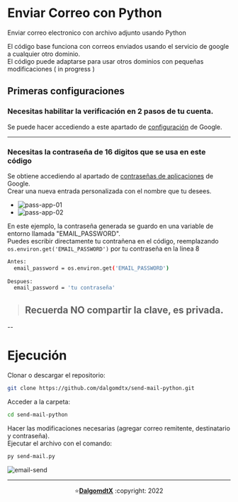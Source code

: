 # Enviar Correo con Python
Enviar correo electronico con archivo adjunto usando Python

El código base funciona con correos enviados usando el servicio de google a cualquier otro dominio.  
El código puede adaptarse para usar otros dominios con pequeñas modificaciones ( in progress )

## Primeras configuraciones
### Necesitas habilitar la verificación en 2 pasos de tu cuenta.
Se puede hacer accediendo a este apartado de [configuración](https://myaccount.google.com/signinoptions/two-step-verification) de Google.
____
### Necesitas la contraseña de 16 digitos que se usa en este código
Se obtiene accediendo al apartado de [contraseñas de aplicaciones](https://myaccount.google.com/apppasswords) de Google.  
Crear una nueva entrada personalizada con el nombre que tu desees.
- ![pass-app-01](https://user-images.githubusercontent.com/93104850/180913838-94132875-f027-408f-9c69-08fa3803e21f.png)
- ![pass-app-02](https://user-images.githubusercontent.com/93104850/180913897-efadf675-3e09-4cf1-bbdc-7d0fbdcdf67a.png)

En este ejemplo, la contraseña generada se guardo en una variable de entorno llamada "EMAIL_PASSWORD".  
Puedes escribir directamente tu contrañena en el código, reemplazando `os.environ.get('EMAIL_PASSWORD')` por tu contraseña en la linea 8
```sh
Antes:
  email_password = os.environ.get('EMAIL_PASSWORD')
  
Despues:
  email_password = 'tu contraseña'
```
> ## Recuerda NO compartir la clave, es privada.

--

# Ejecución
Clonar o descargar el repositorio:
```sh
git clone https://github.com/dalgomdtx/send-mail-python.git
```
Acceder a la carpeta:
```sh
cd send-mail-python
```
Hacer las modificaciones necesarias (agregar correo remitente, destinatario y contraseña).  
Ejecutar el archivo con el comando:
```sh
py send-mail.py
```
![email-send](https://user-images.githubusercontent.com/93104850/181861267-9cabdf8d-2c2f-464a-aa68-ef316c99230d.png)


---

<p align="center">⭐️<a href="https://github.com/dalgomdtx"><b>DalgomdtX</b></a> :copyright: 2022</p>
